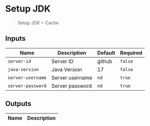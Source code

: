 
# Setup JDK
> Setup JDK + Cache


## Inputs
| Name | Description | Default | Required | 
| ---- | ----------- | ------- | -------- |
| `server-id` | Server ID | github | `false` |
| `java-version` | Java Version | 17 | `false` |
| `server-username` | Server username | `nd` | `true` |
| `server-password` | Server password | `nd` | `true` |



## Outputs 
| Name | Description |
| ---- | ----------- |

        